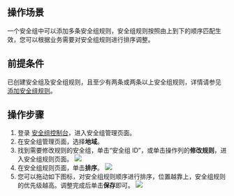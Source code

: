 ## 操作场景
一个安全组中可以添加多条安全组规则，安全组规则按照由上到下的顺序匹配生效，您可以根据业务需要对安全组规则进行排序调整。


## 前提条件
已创建安全组及安全组规则，且至少有两条或两条以上安全组规则，详情请参见 [添加安全组规则](https://cloud.tencent.com/document/product/215/39790)。

## 操作步骤
1. 登录 [安全组控制台](https://console.cloud.tencent.com/vpc/securitygroup?rid=1&rid=1)，进入安全组管理页面。
2. 在安全组管理页面，选择**地域**。
3. 找到需要修改规则的安全组，单击“安全组 ID”，或单击操作列的**修改规则**，进入安全组规则页面。
![](https://qcloudimg.tencent-cloud.cn/raw/f5a1a5378cdcf1c36b8c93ea74348040.png)
4. 在安全组规则页面，单击**排序**。
    ![](https://qcloudimg.tencent-cloud.cn/raw/5cbf5f75ae998b189bf2578790eb3edd.png)
5. 您可以拖动如下图标，对安全组规则顺序进行排序，位置越靠上，安全组规则的优先级越高。调整完成后单击**保存**即可。
    ![](https://qcloudimg.tencent-cloud.cn/raw/6769b884cb0062e46e6dc2e6b4024d76.png)

